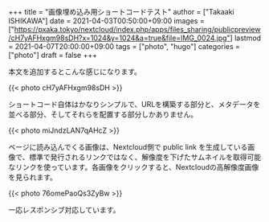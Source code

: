+++
title = "画像埋め込み用ショートコードテスト"
author = ["Takaaki ISHIKAWA"]
date = 2021-04-03T00:50:00+09:00
images = ["https://pxaka.tokyo/nextcloud/index.php/apps/files_sharing/publicpreview/cH7yAFHxgm98sDH?x=1024&y=1024&a=true&file=IMG_0024.jpg"]
lastmod = 2021-04-07T20:00:00+09:00
tags = ["photo", "hugo"]
categories = ["photo"]
draft = false
+++

本文を追加するとこんな感じになります。  

{{< photo cH7yAFHxgm98sDH >}}  

ショートコード自体はかなりシンプルで、URLを構築する部分と、メタデータを並べる部分、そしてそれらを配置する部分しかありません。  

{{< photo miJndzLAN7qAHcZ >}}  

ページに読み込んでくる画像は、Nextcloud側で public link を生成している画像で、標準で発行されるリンクではなく、解像度を下げたサムネイルを取得可能なリンクを使っています。各画像をクリックすると、Nextcloudの高解像度画像を見られます。  

{{< photo 76omePaoQs3ZyBw >}}  

一応レスポンシブ対応しています。
